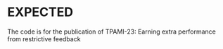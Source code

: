 # EXPECTED
The code is for the publication of TPAMI-23: Earning extra performance from restrictive feedback
